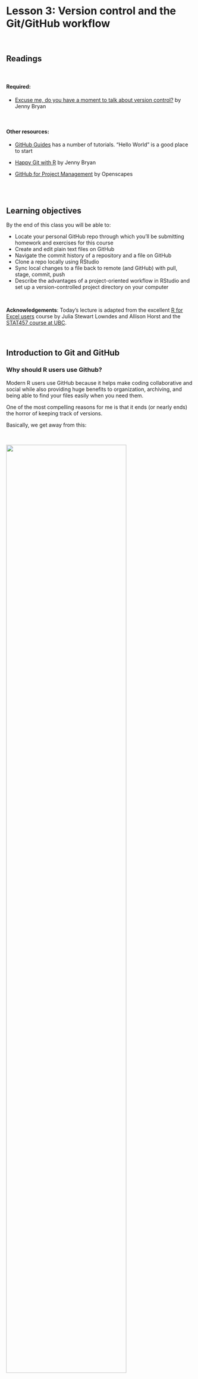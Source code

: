 Lesson 3: Version control and the Git/GitHub workflow
================

<br>

## Readings

<br>

#### Required:

  - [Excuse me, do you have a moment to talk about version
    control?](https://peerj.com/preprints/3159/) by Jenny Bryan

<br>

#### Other resources:

  - [GitHub Guides](https://guides.github.com/) has a number of
    tutorials. “Hello World” is a good place to start

  - [Happy Git with R](https://happygitwithr.com/) by Jenny Bryan

  - [GitHub for Project
    Management](https://openscapes.github.io/series/github-issues.html)
    by Openscapes

<br> <br>

## Learning objectives

By the end of this class you will be able to:

  - Locate your personal GitHub repo through which you’ll be submitting
    homework and exercises for this course
  - Create and edit plain text files on GitHub
  - Navigate the commit history of a repository and a file on GitHub
  - Clone a repo locally using RStudio
  - Sync local changes to a file back to remote (and GitHub) with pull,
    stage, commit, push
  - Describe the advantages of a project-oriented workflow in RStudio
    and set up a version-controlled project directory on your computer

<br>

**Acknowledgements**: Today’s lecture is adapted from the excellent [R
for Excel users](https://rstudio-conf-2020.github.io/r-for-excel/)
course by Julia Stewart Lowndes and Allison Horst and the [STAT457
course at
UBC](https://stat545guidebook.netlify.com/the-version-control-workflow.html).

<br>

## Introduction to Git and GitHub

### Why should R users use Github?

Modern R users use GitHub because it helps make coding collaborative and
social while also providing huge benefits to organization, archiving,
and being able to find your files easily when you need them.

One of the most compelling reasons for me is that it ends (or nearly
ends) the horror of keeping track of versions.

Basically, we get away from this:

<br>

<img src="../img/MessySaves.png" width="80%" /> <br>

This is a nightmare not only because I have NO idea which is truly the
version we used in that analysis we need to update, but because it is
going to take a lot of detective work to see what actually changed
between each file. Also, it is very sad to think about the amount of
time everyone involved is spending on bookkeeping: is everyone
downloading an attachment, dragging it to wherever they organize this on
their own computers, and then renaming everything? Hours and hours of
all of our lives.

But then there is GitHub.

In GitHub, in this example you will likely only see a single file, which
is the most recent version. GitHub’s job is to track who made any
changes and when (so no need to save a copy with your name or date at
the end), and it also requires that you write something human-readable
that will be a breadcrumb for you in the future. It is also designed to
be easy to compare versions, and you can easily revert to previous
versions.

GitHub also supercharges you as a collaborator. First and foremost with
Future You, but also sets you up to collaborate with Future Us\!

GitHub, especially in combination with RStudio, is also game-changing
for publishing and distributing. You can — and we will — publish and
share files openly on the internet.

### What is GitHub? And Git?

OK so what is GitHub? And Git?

  - **Git** is a program that you install on your computer: it is
    version control software that tracks changes to your files over
    time.

  - **Github** is an website that is essentially a social media platform
    for your git-versioned files. GitHub stores all your versioned files
    as an archive, but also as allows you to interact with other
    people’s files and has management tools for the social side of
    software projects. It has many nice features to be able visualize
    differences between
    [images](https://help.github.com/articles/rendering-and-diffing-images/),
    [rendering](https://help.github.com/articles/mapping-geojson-files-on-github/)
    &
    [diffing](https://github.com/blog/1772-diffable-more-customizable-maps)
    map data files, [render text data
    files](https://help.github.com/articles/rendering-csv-and-tsv-data/),
    and [track changes in
    text](https://help.github.com/articles/rendering-differences-in-prose-documents/).

GitHub was developed for software development, so much of the
functionality and terminology that is exciting for professional
programmers (e.g., branches and pull requests) isn’t necessarily the
right place for us as new R users to get started. We’ll get there soon,
but for now, we will be learning and practicing GitHub’s features and
terminology on a “need to know basis” as we start managing our projects
with GitHub.

### Account types

GitHub allows for cloud storage, like Google Drive and Dropbox do. But
there’s a bit more structure than just storing files under your account:

  - Repositories (aka “repos”): All files must be organized into
    repositories. Think of these as self-contained projects. These can
    either be public or private.

  - User Accounts vs. Organization Accounts (aka “Org”): All
    repositories belong to an account:
    
      - A user account is the account you just made, and typically holds
        repositories related to your own work.
      - An Organization account can be owned by multiple people, and
        typically holds repositories relevant to a group (like
        `therkildsen-class`).

Examples:

  - The [ggplot2 repo](https://github.com/tidyverse/ggplot2), within its
    corresponding `tidyverse Org`
  - Our [class website](https://github.com/nt246/NTRES6940-data-science)
    within Nina’s user account `nt246`

### Say hello to your course repo on GitHub

We have created a GitHub Classroom organization for the class. To access
your personal course repo through which you will be submitting your
assignments and communicating with us, click
[here](https://classroom.github.com/a/SA7QIA7g) and select your name
from the list (or just click continue if you don’t see your name there).

Once you land on your repo page, notice that it is hosted within our
course organizational account `therkildsen-class`, not your personal
account (see the path in the top left corner). To make this repo also
show up on your personal account page, click the “Star” bottom on the
top right of the page. Now if you click on the profile information in
the very top right corner, and select the “Your profile” option, you’ll
be taken to your personal account page. Under the “Stars” category, your
course repo should show up (it should be named something like
`therkildsen-class / ntres-6940-YOUR_USER_NAME`). Click on the repo name
to return to your course repo.

## Navigating GitHub

### Make a new file on your course repo

#### Together:

  - Click on the “Create New File” button on your repository’s home
    page.
  - Call it `navigating_github.md`
  - Leave it blank, and commit (“save”) the file by clicking on green
    “commit new file” button at the bottom of the page.
  - Together: Add the URL for our [course
    homepage](https://github.com/nt246/NTRES6940-data-science) to your
    `navigating_github.md` file (click on the pen button to edit),
    together with some commentary
  - Commit the changes

#### Your turn:

  - Now add the URL’s (with commentary) to
    
      - your personal class repo
      - your user account page

  - Commit the changes

  - Now create a new subdirectory for course notes (remember to not use
    spaces in names, so you can call it something like course-notes)

If you can’t figure out how to add a subdirectory, you’re not the first
to wonder. Let’s [ask the
internet](https://github.com/KirstieJane/STEMMRoleModels/wiki/Creating-new-folders-in-GitHub-repository-via-the-browser)

### Exploring the commit history of a repo

We’ll go through this together.

GitHub uses the program Git to keep track of the project’s history.

Users make “commits” to form a commit history

  - Git only tracks the changes associated with a commit, so it doesn’t
    need to take a snapshot of all your files each time.
  - The actual changes are called a diff.

Demostration:

  - View commit history of the [course website
    repo](https://github.com/nt246/NTRES6940-data-science) by clicking
    on the “commits” button on the repo home page.
  - View a recent diff by clicking on the button with the SHA or hash
    code (something like `6c0a5f1`).
  - This is also useful for collaborators to see exactly what you
    changed.
  - View the repository from a while back with the \<\> button.
  - View the history of a file by clicking on the file, then clicking
    “History”.

### Why version control?

  - Don’t fret removing stuff
  - Leave a breadcrumb trail for troubleshooting
  - “Undo” and navigate a previous state
  - Helps you define your work

<br>

## Interfacing with GitHub from our local computers using RStudio

We should all have set up git on our local computers by now and have it
connected to RStudio. If you don’t, follow the instructions
[here](https://github.com/nt246/NTRES6940-data-science/blob/master/lecture_notes/lesson2-rmarkdown-github.md#configure-github)

## Clone your repository using RStudio

We have all identified our course repo on GitHub, i.e. in the cloud.
Now, let’s get it established locally on our computers: that is called
“cloning”.

Let’s clone this repo to our local computer using RStudio. Unlike
downloading, cloning keeps all the version control and user information
bundled with the files.

### Copy the repo address

First, copy the web address of the repository you want to clone. We will
use HTTPS.

> **Aside**: HTTPS is default, but you could alternatively set up with
> SSH. This is more advanced than we will get into here, but allows
> 2-factor authentication. See [Happy Git with
> R](https://happygitwithr.com/credential-caching.html#special-consideration-re-two-factor-authentication)
> for more information. <br>

<img src="../img/gh_repo_clone1.png" width="100%" />

<br>

### RStudio: New Project

Now go back to RStudio, and click on New Project. There are a few
different ways; you could also go to File \> New Project…, or click the
little green + with the R box in the top left. also in the File menu).

<br>

<img src="../img/new_project1.png" width="80%" />

<br>

### Select Version Control

<br>

<img src="../img/new_project2.png" width="80%" />

<br>

### Select Git

Since we are using git.

<br>

<img src="../img/new_project3.png" width="80%" />

<br>

### Paste the repo address

Paste the repo address (which is still in your clipboard) into in the
“Repository URL” field. The “Project directory name” should autofill;
if it does not press *tab*, or type it in. It is best practice to keep
the “Project directory name” THE SAME as the repository name.

When cloned, this repository is going to become a folder on your
computer.

At this point you can save this repo anywhere. There are different
schools of thought but we think it is useful to create a high-level
folder where you will keep your github repos to keep them organized. We
call ours `github` and keep it in our root folder (`~/github`), and so
that is what we will demonstrate here — you are welcome to do the same.
Press “Browse…” to navigate to a folder and you have the option of
creating a new folder. Make sure to not place it in folder tracked by a
cloud storage service (e.g. DropBox, Google Drive or Box).

Finally, click Create Project.

<br>

<img src="../img/new_project4.png" width="80%" />

<br>

### Admire your local repo

If everything went well, the repository will show up in RStudio\!

<br>

<img src="../img/new_project5.png" width="100%" />

<br>

The repository is also saved to the location you specified, and you can
navigate to it as you normally would in Finder or Windows Explorer:

<br>

<img src="../img/new_project6.png" width="80%" />

<br>

Hooray\!

### Inspect your local repo

Let’s notice a few things:

First, our working directory is set to `~/github/r-workshop`, and
`r-workshop` is also named in the top right hand corner.

Second, we have a Git tab in the top right pane\! Let’s click on it.

<br>

<img src="../img/new_project5_annotated.png" width="80%" />

<br>

Our Git tab has 2 items:

  - .gitignore file
  - .Rproj file

These have been added to our repo by RStudio — we can also see them in
the File pane in the bottom right of RStudio. These are helper files
that RStudio has added to streamline our workflow with GitHub and R. We
will talk about these a bit more soon. One thing to note about these
files is that they begin with a period (`.`) which means they are hidden
files: they show up in the Files pane of RStudio but won’t show up in
your Finder or Windows Explorer.

Going back to the Git tab, both these files have little yellow icons
with question marks `?`. This is GitHub’s way of saying: “I am
responsible for tracking everything that happens in this repo, but I’m
not sure what is going on with these files yet. Do you want me to track
them too?”

We will handle this in a moment; first let’s look at the README.md file.

### Edit your README file

Let’s also open up the README.md. This is a Markdown file, which is the
same language we just learned with R Markdown. It’s like an R Markdown
file without the abilities to run R code.

We will edit the file and illustrate how GitHub tracks files that have
been modified (to complement seeing how it tracks files that have been
added.

README files are common in programming; they are the first place that
someone will look to see why code exists and how to run it.

In my README, I’ll write:

    This repo is for my analyses at RStudio::conf(2020). 

When I save this, notice how it shows up in my Git tab. It has a blue
“M”: GitHub is already tracking this file, and tracking it
line-by-line, so it knows that something is different: it’s Modified
with an M.

Great. Now let’s sync back to GitHub in 4 steps.

## Sync from RStudio (local) to GitHub (remote)

Syncing to GitHub.com means 4 steps:

1.  Pull
2.  Stage
3.  Commit
4.  Push

<br>

<img src="../img/commit_steps.png" width="100%" />

<br>

We start off this whole process by clicking on the Commit section.

<br>

<img src="../img/commit_circled.png" width="100%" />

<br>

### Pull

We start off by “Pulling” from the remote repository (GitHub.com) to
make sure that our local copy has the most up-to-date information that
is available online. Right now, since we just created the repo and are
the only ones that have permission to work on it, we can be pretty
confident that there isn’t new information available. But we pull
anyways because this is a very safe habit to get into for when you start
collaborating with yourself across computers or others. Best practice is
to pull often: it costs nothing (other than an internet connection).

Pull by clicking the teal Down Arrow. (Notice also how when you
highlight a filename, a preview of the differences displays below).

<br>

<img src="../img/commit_pull.png" width="100%" />

<br>

### Stage

Let’s click the boxes next to each file. This is called “staging a
file”: you are indicating that you want GitHub to track this file, and
that you will be syncing it shortly. Notice:

  - .Rproj and .gitignore files: the question marks turn into an A
    because these are new files that have been added to your repo
    (automatically by RStudio, not by you).
  - README.md file: the M indicates that this was modified (by you)

These are the codes used to describe how the files are changed, (from
the RStudio
[cheatsheet](http://www.rstudio.com/wp-content/uploads/2016/01/rstudio-IDE-cheatsheet.pdf)):

<br>

<img src="../img/commit_codes_added_modified.png" width="30%" />

<br>

### Commit

Committing is different from saving our files (which we still have to
do\! RStudio will indicate a file is unsaved with red text and an
asterix). We commit a single file or a group of files when we are ready
to save a snapshot in time of the progress we’ve made. Maybe this is
after a big part of the analysis was done, or when you’re done working
for the day.

Committing our files is a 2-step process.

First, you write a “commit message”, which is a human-readable note
about what has changed that will accompany GitHub’s non-human-readable
alphanumeric code to track our files. I think of commit messages like
breadcrumbs to my Future Self: how can I use this space to be useful for
me if I’m trying to retrace my steps (and perhaps in a panic?).

Second, you press Commit.

<br>

<img src="../img/commit_message_arrow.png" width="100%" />

<br>

When we have committed successfully, we get a rather
unsuccessful-looking pop-up message. You can read this message as
“Congratulations\! You’ve successfully committed 3 files, 2 of which
are new\!” It is also providing you with that alphanumeric SHA code that
GitHub is using to track these files.

If our attempt was not successful, we will see an Error. Otherwise,
interpret this message as a joyous one.

> Does your pop-up message say “Aborting commit due to empty commit
> message.”? GitHub is really serious about writing human-readable
> commit messages. <br>

<img src="../img/commit_success.png" width="100%" />

<br>

When we close this window there is going to be (in my opinion) a very
subtle indication that we are not done with the syncing
process.

<br>

<img src="../img/commit_branch_ahead_of_origin_master.png" width="100%" />

<br>

We have successfully committed our work as a breadcrumb-message-approved
snapshot in time, but it still only exists locally on our computer. We
can commit without an internet connection; we have not done anything yet
to tell GitHub that we want this pushed to the remote repo at
GitHub.com. So as the last step, we push.

### Push

The last step in the syncing process is to Push\!

<br>

<img src="../img/commit_push.png" width="100%" />

<br>

Awesome\! We’re done here in RStudio for the moment, let’s check out the
remote on GitHub.com.

## Commit history

The files you added should be on github.com.

Notice how the README.md file we created is automatically displayed at
the bottom. Since it is good practice to have a README file that
identifies what code does (i.e. why it exists), GitHub will display a
Markdown file called README nicely formatted.

<br>

<img src="../img/gh_repo_view.png" width="100%" />

<br>

Let’s also explore the commit history. The 2 commits we’ve made (the
first was when we originally initiated the repo from GitHub.com) are
there\!

## Project-oriented workflows

Let’s go back to RStudio and see how we set up well-organized projects
and workflows for our data analyses.

This GitHub repository is now also an RStudio Project (capital P
Project). This just means that RStudio has saved this additional file
with extension `.Rproj` (ours is `r-workshop.Rproj`) to store specific
settings for this project. It’s a bit of technology to help us get into
the good habit of having a project-oriented workflow.

A [project-oriented
workflow](https://rstats.wtf/project-oriented-workflow.html) means that
we are going to organize all of the relevant things we need for our
analyses in the same place. That means that this is the place where we
keep all of our data, code, figures, notes, etc.

R Projects are great for reproducibility, because our self-contained
working directory will be the **first** place R looks for files.

<!---
Why does this matter? It's convenient for us to have everything associated with our analyses close at-hand.  When we work with different files in R (like data or saved graphs) we always need to tell R where things "live" by identifying its file path. If files are scattered across your computer, we would have to keep track of many different filepaths. So using RStudio Projects and having a project-oriented workflow and mindset makes our analysis less brittle and more portable — across people, time, and computers.  
--->

### Working directory

Now that we have our Project, let’s revisit this important question:
where are we? Now we are in our Project. Everything we do will by
default be saved here so we can be nice and organized.

And this is important because if our friend Allison clones this
repository that you just made and saves it in
`Allison/my/projects/way/over/here`, she will still be able to interact
with your files as you are here.

<img src="../img/RStudio_IDE_projdir.png" width="100%" />

## Project-oriented workflows in action (aka our analytical setup)

Let’s get a bit organized. First, let’s create our a new R Markdown file
where we will do our analyses. This will be nice because you can also
write notes to yourself in this document.

### Create a new Rmd file

So let’s do this (again):

File \> New File \> R Markdown … (or click the green plus in the top
left corner).

Let’s set up this file so we can use it for next class. I’m going to
update the header with a new title and add my name, and then I’m going
to delete the rest of the document so that we have a clean start.

> **Efficiency Tip**: I use Shift - Command - Down Arrow to highlight
> text from my cursor to the end of the document

    ---
    title: "Creating graphs in R with `ggplot2`"
    author: "Julie Lowndes"
    date: "01/27/2020"
    output: html_document
    ---
    # Plots with ggplot2
    We are going to make plots in R and it's going to be amazing.

Now, let’s save it. I’m going to call my file `plots-ggplot.Rmd`.

Notice that when we save this file, it pops up in our Git tab. Git knows
that there is something new in our repo.

Let’s also knit this file. And look: Git also sees the knitted .html.

And let’s practice syncing our file to to GitHub: pull, stage, commit,
push

> **Troubleshooting:** What if a file doesn’t show up in the Git tab and
> you expect that it should? Check to make sure you’ve saved the file.
> If the filename is red with an asterix, there have been changes since
> it was saved. Remember to save before syncing to GitHub\! \#\#\#
> Create data and figures folders

Let’s create a few folders to be organized. Let’s have one for our the
raw data, and one for the figures we will output. We can do this in
RStudio, in the bottom right pane Files pane by clicking the New Folder
button:

  - folder called “data”
  - folder called “figures”

We can press the refresh button in the top-right of this pane (next to
the “More” button) to have these show up in alphabetical order.

Now let’s go to our Finder or Windows Explorer: our new folders are
there as well\!

### Output formats for RMarkdown

After pushing, the rendered html of `plots-ggplot` file should show up
in our GitHub repo after we push it. But how does it look? GitHub just
displays the raw html text file, not the nice-looking rendered version
we’ll see in a browser.

The nicely formatted files you see on GitHub (e.g. typical README pages)
are markdown files (.md in contrast to .Rmd). Fortunately, RMarkdown can
output to this format, along with several others including pdf and word
documents. We can change the output format by changing the settings in
the YAML header of our RMarkdown document. We can change to GitHub
flavored markdown by doing one of the following:

  - When creating your RMarkdown file, click “From template”, and then
    select “GitHub Document
(Markdown)”

![](https://camo.githubusercontent.com/a10832533c888e1af7f9a110dfb635e507951151/687474703a2f2f6161726f6e626167676574742e636f6d2f696d616765732f66726f6d5f74656d706c6174652e706e67)

  - At the top of an RMarkdown file, manually edit the output of the
    GitHub document using the following syntax

<!-- end list -->

    ---
    title: "Title"
    output: 
      github_document: 
        toc: true
    ---

Note: `toc: true` is optional, but it can automatically set up a table
of content for you.

You can find much more information about RMarkdown output formats
[here](https://r4ds.had.co.nz/r-markdown-formats.html). For most of our
work in this course, we will want to use the github\_document output
type because this displays nicely on the GitHub website.

### Move files to data folder

Now let’s try adding a file to our local RStudio project folder so we
can push it to GitHub. One of the data files you will need for your next
problem set is located
[here](https://raw.githubusercontent.com/nt246/NTRES6940-data-science/master/datasets/EconomistData.csv).
Save this file (using File -\> Save Page As in your internet browser)
into the ‘data’ subfolder of your R project.

Now let’s go back to RStudio. We can click on the data folder in the
Files tab and now see this new file.

The data folder also shows up in your Git tab. But the figures folder
does not. That is because GitHub cannot track an empty folder, it can
only track files within a folder.

Let’s sync the data file (we will be able to sync the figures folder
after we’ve generated some plots in our next class). We can stage
multiple files at once by typing Command - A and clicking “Stage” (or
using the space bar). To Sync: pull - stage - commit - push\!

### Activity

Edit your README either directly on GitHub or in RStudio and practice
syncing (pull, stage, commit, push). For example,

  - Indicate whether you’re taking the course for credit
  - Add a fun fact about yourself
  - Add another line of text

Explore your Commit History, and discuss with your neighbor.

## Committing - how often? Tracking changes in your files

Whenever you make changes to the files in Github, you will walk through
the Pull -\> Stage -\> Commit -\> Push steps.

I tend to do this every time I finish a task (basically when I start
getting nervous that I will lose my work). Once something is committed,
it is very difficult to lose it.

## Adding version control to a pre-existing R-project

You may have been working on an RStudio project earlier and now you want
to add version control through GitHub. You can easily set that up with
[these instructions](https://happygitwithr.com/new-github-first.html) by
from Happy Git with R by Jenny Bryan.

<br>

## Issues

Let’s go back to our repo on GitHub.com, and talk about Issues.

Issues “track ideas, enhancements, tasks, or bugs for work on GitHub.” -
[GitHub help article](https://help.github.com/en/articles/about-issues).

You can create an issue for a topic, track progress, others ask
questions, provide links and updates, close issue when completed.

In a public repo, anyone with a username can create and comment on
issues. In a private repo, only users with permission can create and
comment on issues, or see them at all.

GitHub search is awesome – will search code and issues\!

### Issues in the wild\!

Here are some examples of “traditional” and “less traditional” Issues:

Bug reports, code, feature, & help requests:
[ggplot2](https://github.com/tidyverse/ggplot2/issues)

<br>

<img src="../img/issues_ggplot2.png" width="100%" />

<br>

Project submissions and progress tracking:
[MozillaFestival](https://github.com/MozillaFestival/mozfest-program-2018/issues)

<br>

<img src="../img/issues_MozillaFestival.png" width="100%" />

<br>

Private conversations and archiving: [OHI Fellows
(private)](https://github.com/OHI-Science/globalfellows-issues/issues/)

<br>

<img src="../img/issues_globalfellows.png" width="100%" />

<br>

### END **GitHub** session\!
